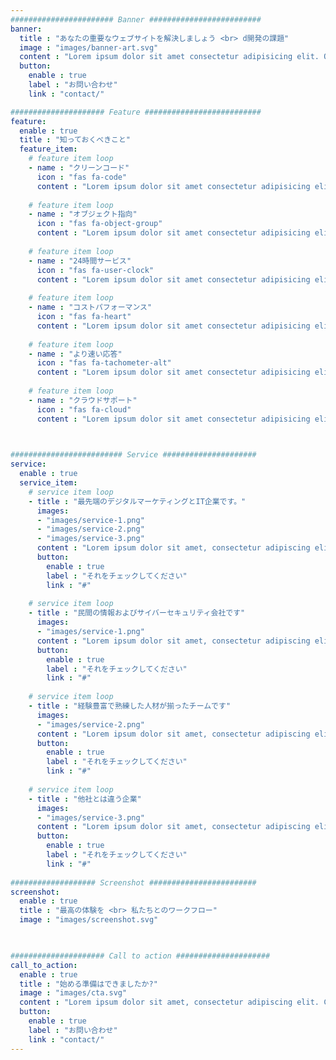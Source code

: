 ```yaml
---
####################### Banner #########################
banner:
  title : "あなたの重要なウェブサイトを解決しましょう <br> d開発の課題"
  image : "images/banner-art.svg"
  content : "Lorem ipsum dolor sit amet consectetur adipisicing elit. Quam nihil enim maxime corporis cumque <br> totam aliquid nam sint inventore optio modi neque laborum officiis necessitatibus"
  button:
    enable : true
    label : "お問い合わせ"
    link : "contact/"

##################### Feature ##########################
feature:
  enable : true
  title : "知っておくべきこと"
  feature_item:
    # feature item loop
    - name : "クリーンコード"
      icon : "fas fa-code"
      content : "Lorem ipsum dolor sit amet consectetur adipisicing elit quam nihil"
      
    # feature item loop
    - name : "オブジェクト指向"
      icon : "fas fa-object-group"
      content : "Lorem ipsum dolor sit amet consectetur adipisicing elit quam nihil"
      
    # feature item loop
    - name : "24時間サービス"
      icon : "fas fa-user-clock"
      content : "Lorem ipsum dolor sit amet consectetur adipisicing elit quam nihil"
      
    # feature item loop
    - name : "コストパフォーマンス"
      icon : "fas fa-heart"
      content : "Lorem ipsum dolor sit amet consectetur adipisicing elit quam nihil"
      
    # feature item loop
    - name : "より速い応答"
      icon : "fas fa-tachometer-alt"
      content : "Lorem ipsum dolor sit amet consectetur adipisicing elit quam nihil"
      
    # feature item loop
    - name : "クラウドサポート"
      icon : "fas fa-cloud"
      content : "Lorem ipsum dolor sit amet consectetur adipisicing elit quam nihil"
      


######################### Service #####################
service:
  enable : true
  service_item:
    # service item loop
    - title : "最先端のデジタルマーケティングとIT企業です。"
      images:
      - "images/service-1.png"
      - "images/service-2.png"
      - "images/service-3.png"
      content : "Lorem ipsum dolor sit amet, consectetur adipiscing elit. Consequat tristique eget amet, tempus eu at consecttur. Leo facilisi nunc viverra tellus. Ac laoreet sit vel consquat. consectetur adipiscing elit. Consequat tristique eget amet, tempus eu at consecttur. Leo facilisi nunc viverra tellus. Ac laoreet sit vel consquat."
      button:
        enable : true
        label : "それをチェックしてください"
        link : "#"
        
    # service item loop
    - title : "民間の情報およびサイバーセキュリティ会社です"
      images:
      - "images/service-1.png"
      content : "Lorem ipsum dolor sit amet, consectetur adipiscing elit. Consequat tristique eget amet, tempus eu at consecttur. Leo facilisi nunc viverra tellus. Ac laoreet sit vel consquat. consectetur adipiscing elit. Consequat tristique eget amet, tempus eu at consecttur. Leo facilisi nunc viverra tellus. Ac laoreet sit vel consquat."
      button:
        enable : true
        label : "それをチェックしてください"
        link : "#"
        
    # service item loop
    - title : "経験豊富で熟練した人材が揃ったチームです"
      images:
      - "images/service-2.png"
      content : "Lorem ipsum dolor sit amet, consectetur adipiscing elit. Consequat tristique eget amet, tempus eu at consecttur. Leo facilisi nunc viverra tellus. Ac laoreet sit vel consquat. consectetur adipiscing elit. Consequat tristique eget amet, tempus eu at consecttur. Leo facilisi nunc viverra tellus. Ac laoreet sit vel consquat."
      button:
        enable : true
        label : "それをチェックしてください"
        link : "#"
        
    # service item loop
    - title : "他社とは違う企業"
      images:
      - "images/service-3.png"
      content : "Lorem ipsum dolor sit amet, consectetur adipiscing elit. Consequat tristique eget amet, tempus eu at consecttur. Leo facilisi nunc viverra tellus. Ac laoreet sit vel consquat. consectetur adipiscing elit. Consequat tristique eget amet, tempus eu at consecttur. Leo facilisi nunc viverra tellus. Ac laoreet sit vel consquat."
      button:
        enable : true
        label : "それをチェックしてください"
        link : "#"
        
################### Screenshot ########################
screenshot:
  enable : true
  title : "最高の体験を <br> 私たちとのワークフロー"
  image : "images/screenshot.svg"

  

##################### Call to action #####################
call_to_action:
  enable : true
  title : "始める準備はできましたか?"
  image : "images/cta.svg"
  content : "Lorem ipsum dolor sit amet, consectetur adipiscing elit. Consequat tristique eget amet, tempus eu at consecttur."
  button:
    enable : true
    label : "お問い合わせ"
    link : "contact/"
---
```

